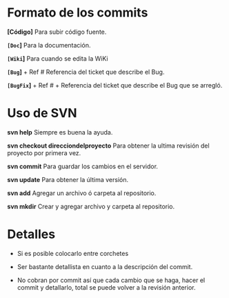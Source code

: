 # Formato de los commits #


**[Código]** Para subir código fuente.


**`[Doc`]** Para la documentación.

**`[Wiki`]** Para cuando se edita la WiKi

**`[Bug`]** + Ref # Referencia del ticket que describe el Bug.

**`[BugFix`]** + Ref # + Referencia del ticket que describe el Bug que se arregló.

# Uso de SVN #

**svn help** Siempre es buena la ayuda.

**svn checkout direcciondelproyecto** Para obtener la ultima revisión del proyecto por primera vez.

**svn commit** Para guardar los cambios en el servidor.

**svn update** Para obtener la última versión.

**svn add** Agregar un archivo ó carpeta al repositorio.

**svn mkdir** Crear y agregar archivo y carpeta al repositorio.

# Detalles #

  * Si es posible colocarlo entre corchetes

  * Ser bastante detallista en cuanto a la descripción del commit.

  * No cobran por commit así que cada cambio que se haga, hacer el commit y detallarlo, total se puede volver a la revisión anterior.
